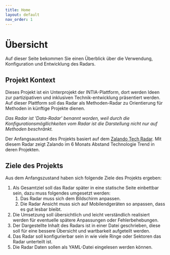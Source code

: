 ```yaml
---
title: Home
layout: default
nav_order: 1
---
```


# Übersicht
Auf dieser Seite bekommen Sie einen Überblick über die Verwendung, Konfiguration und Entwicklung des Radars.

## Projekt Kontext
Dieses Projekt ist ein Unterprojekt der INTIA-Plattform, dort werden Ideen zur partizipativen und inklusiven Technik-entwicklung präsentiert werden. Auf dieser Plattform soll das Radar als Methoden-Radar zu Orientierung für Methoden in künftige Projekte dienen.

_Das Radar ist 'Data-Radar' benannt worden, weil durch die Konfigurationsmögllichkeiten vom Radar ist die Darstellung nicht nur auf Methoden beschränkt._

Der Anfangsaustand des Projekts basiert auf dem [Zalando Tech Radar][zalando-tech-radar]. Mit diesem Radar zeigt Zalando im 6 Monats Abstand Technologie Trend in deren Projekten. 

## Ziele des Projekts
Aus dem Anfangszustand haben sich folgende Ziele des Projekts ergeben:
1. Als Gesamtziel soll das Radar später in eine statische Seite einbettbar sein, dazu muss folgendes umgesetzt werden:
    1. Das Radar muss sich dem Bildschirm anpassen.
    2. Die Radar Ansicht muss sich auf Mobilendgeräten so anpassen, dass es gut lesbar bleibt.
2. Die Umsetzung soll übersichtlich und leicht verständlich realisiert werden für eventuelle spätere Anpassungen oder Fehlerbehebungen. 
3. Der Dargestellte Inhalt des Radars ist in einer Datei geschrieben, diese soll für eine bessere Übersicht und wartbarkeit aufgeteilt werden.
4. Das Radar soll konfigurierbar sein in wie viele Ringe oder Sektoren das Radar unterteilt ist.
5. Die Radar Daten sollen als YAML-Datei eingelesen werden können.

[zalando-tech-radar]: https://opensource.zalando.com/tech-radar/